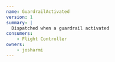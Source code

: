 ```yaml
---
name: GuardrailActivated
version: 1
summary: |
  Dispatched when a guardrail activated
consumers:
    - Flight Controller
owners:
    - josharmi
---
```



<NodeGraph title="Consumer / Producer Diagram" />

<Schema />

<EventExamples />
